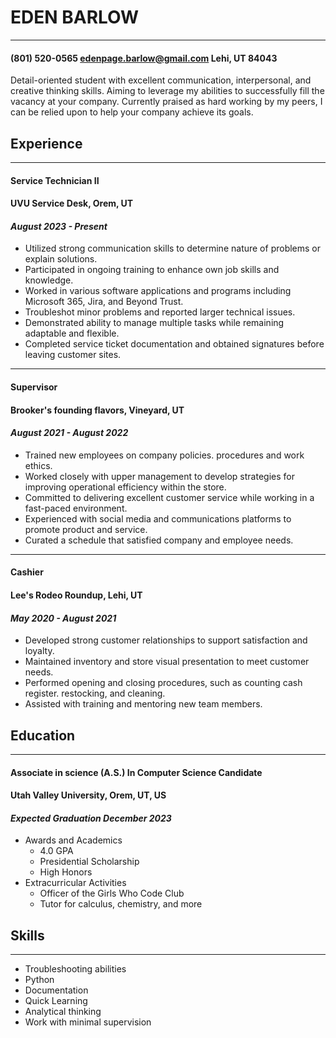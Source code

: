 #  EDEN BARLOW
---
#### (801) 520-0565 edenpage.barlow@gmail.com Lehi, UT 84043

Detail-oriented student with excellent communication, interpersonal, and creative thinking skills. Aiming to leverage my abilities to successfully fill the vacancy at your company. Currently praised as hard working by my peers, I can be relied upon to help your company achieve its goals.

## Experience
---

#### Service Technician II
#### __UVU Service Desk, Orem, UT__
#### _August 2023 - Present_
- Utilized strong communication skills to determine nature of problems or explain solutions.
- Participated in ongoing training to enhance own job skills and knowledge.
- Worked in various software applications and programs including Microsoft 365, Jira, and Beyond Trust.
- Troubleshot minor problems and reported larger technical issues.
- Demonstrated ability to manage multiple tasks while remaining adaptable and flexible.
- Completed service ticket documentation and obtained signatures before leaving customer sites.
---

#### Supervisor
#### __Brooker's founding flavors, Vineyard, UT__
#### _August 2021 - August 2022_
- Trained new employees on company policies. procedures and work ethics.
- Worked closely with upper management to develop strategies for improving operational efficiency within the store.
- Committed to delivering excellent customer service while working in a fast-paced environment.
- Experienced with social media and communications platforms to promote product and service.
- Curated a schedule that satisfied company and employee needs.
---

#### Cashier
#### __Lee's Rodeo Roundup, Lehi, UT__
#### _May 2020 - August 2021_
- Developed strong customer relationships to support satisfaction and loyalty.
- Maintained inventory and store visual presentation to meet customer needs.
- Performed opening and closing procedures, such as counting cash register. restocking, and cleaning.
- Assisted with training and mentoring new team members.


## Education
---

#### Associate in science (A.S.) In Computer Science Candidate
#### __Utah Valley University, Orem, UT, US__
#### _Expected Graduation December 2023_
- Awards and Academics
    - 4.0 GPA
    - Presidential Scholarship
    - High Honors
- Extracurricular Activities
    - Officer of the Girls Who Code Club
    - Tutor for calculus, chemistry, and more


## Skills
---
- Troubleshooting abilities
- Python
- Documentation
- Quick Learning
- Analytical thinking
- Work with minimal supervision